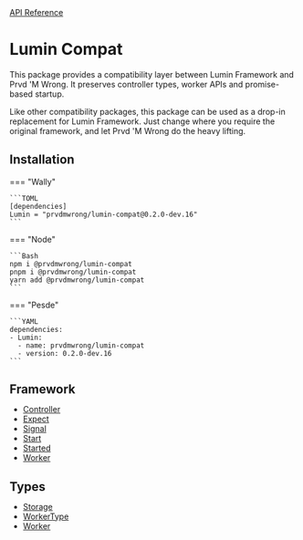 <div class="pmwdoc-reference-breadcrumbs">
<a href="../">API Reference</a>
</div>

# Lumin Compat

This package provides a compatibility layer between Lumin Framework and Prvd 'M
Wrong. It preserves controller types, worker APIs and promise-based startup.

Like other compatibility packages, this package can be used as a drop-in
replacement for Lumin Framework. Just change where you require the original
framework, and let Prvd 'M Wrong do the heavy lifting.

## Installation

=== "Wally"

    ```TOML
    [dependencies]
    Lumin = "prvdmwrong/lumin-compat@0.2.0-dev.16"
    ```

=== "Node"

    ```Bash
    npm i @prvdmwrong/lumin-compat
    pnpm i @prvdmwrong/lumin-compat
    yarn add @prvdmwrong/lumin-compat
    ```

=== "Pesde"

    ```YAML
    dependencies:
    - Lumin:
      - name: prvdmwrong/lumin-compat
      - version: 0.2.0-dev.16
    ```

<section class="grid" markdown>

<section markdown>

<h2 style="margin-bottom: 0;">Framework</h2>

- [Controller](./framework/controller.md)
- [Expect](./framework/expect.md)
- [Signal](./framework/signal.md)
- [Start](./framework/start.md)
- [Started](./framework/started.md)
- [Worker](./framework/worker.md)

</section>

<section markdown>

<h2 style="margin-bottom: 0;">Types</h2>

- [Storage](./types/storage.md)
- [WorkerType](./types/worker-type.md)
- [Worker](./types/worker.md)

</section>

</section>
